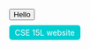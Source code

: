 <button>Hello</button>

<a href="https://ucsd-cse15l-w22.github.io/" style="background: darkturquoise; color: white; padding: 5px 10px; border-radius: 5px; text-decoration: none;">CSE 15L website</a>
